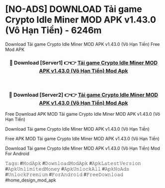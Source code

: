 # [NO-ADS] DOWNLOAD Tải game Crypto Idle Miner MOD APK v1.43.0 (Vô Hạn Tiền) - 6246m
Download Tải game Crypto Idle Miner MOD APK v1.43.0 (Vô Hạn Tiền) Free Mod APK

<div align="center">
<h3>🔴 Download [Server1] 👉👉 <a href="https://apk-comot.site?title=Tải_game_Crypto_Idle_Miner_MOD_APK_v1.43.0_(Vô_Hạn_Tiền)">Tải game Crypto Idle Miner MOD APK v1.43.0 (Vô Hạn Tiền) Mod Apk</a></h3><br>

<h3>🔴 Download [Server2] 👉👉 <a href="https://apk-comot.site?title=Tải_game_Crypto_Idle_Miner_MOD_APK_v1.43.0_(Vô_Hạn_Tiền)">Tải game Crypto Idle Miner MOD APK v1.43.0 (Vô Hạn Tiền) Mod Apk</a></h3>
</div>


Free Download APK MOD Tải game Crypto Idle Miner MOD APK v1.43.0 (Vô Hạn Tiền)

Download Tải game Crypto Idle Miner MOD APK v1.43.0 (Vô Hạn Tiền) 

Free APK MOD Tải game Crypto Idle Miner MOD APK v1.43.0 (Vô Hạn Tiền) 

Download Tải game Crypto Idle Miner MOD APK v1.43.0 (Vô Hạn Tiền) Mod For Android

𝚃𝚊𝚐𝚜: #𝙼𝚘𝚍𝙰𝚙𝚔 #𝙳𝚘𝚠𝚗𝚕𝚘𝚊𝚍𝙼𝚘𝚍𝙰𝚙𝚔 #𝙰𝚙𝚔𝙻𝚊𝚝𝚎𝚜𝚝𝚅𝚎𝚛𝚜𝚒𝚘𝚗 #𝙰𝚙𝚔𝚄𝚗𝚕𝚒𝚖𝚒𝚝𝚎𝚍𝙼𝚘𝚗𝚎𝚢 #𝙰𝚙𝚔𝚄𝚗𝚕𝚘𝚌𝚔𝙰𝚕𝚕 #𝙰𝚙𝚔𝙽𝚘𝙰𝚍𝚜 #𝚄𝚗𝚕𝚘𝚌𝚔𝙿𝚛𝚎𝚖𝚒𝚞𝚖 #𝙵𝚘𝚛𝙰𝚗𝚍𝚛𝚘𝚒𝚍 #𝙵𝚛𝚎𝚎𝙳𝚘𝚠𝚗𝚕𝚘𝚊𝚍 #home_design_mod_apk